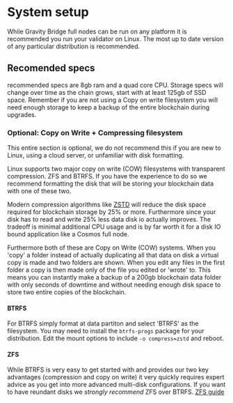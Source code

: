 # System setup

While Gravity Bridge full nodes can be run on any platform it is recommended you run your validator on Linux. The most up to date version of any particular distribution is recommended.

## Recomended specs

recommended specs are 8gb ram and a quad core CPU. Storage specs will change over time as the chain grows, start with at least 125gb of SSD space. Remember if you are not using a Copy on write filesystem you will need enough storage to keep a backup of the entire blockchain during upgrades.

### Optional: Copy on Write + Compressing filesystem

This entire section is optional, we do not recommend this if you are new to Linux, using a cloud server, or unfamiliar with disk formatting.

Linux supports two major copy on write (COW) filesystems with transparent compression. ZFS and BTRFS. If you have the experience to do so we recommend formatting the disk that will be storing your blockchain data with one of these two.

Modern compression algorithms like [ZSTD](https://github.com/facebook/zstd) will reduce the disk space required for blockchain storage by 25% or more. Furthermore since your disk has to read and write 25% less data disk io actually improves. The tradeoff is minimal additional CPU usage and is by far worth it for a disk IO bound application like a Cosmos full node.

Furthermore both of these are Copy on Write (COW) systems. When you 'copy' a folder instead of actually duplicating all that data on disk a virtual copy is made and two folders are shown. When you edit any files in the first folder a copy is then made only of the file you edited or 'wrote' to. This means you can instantly make a backup of a 200gb blockchain data folder with only seconds of downtime and without needing enough disk space to store two entire copies of the blockchain.

#### BTRFS

For BTRFS simply format at data partiton and select 'BTRFS' as the filesystem. You may need to install the `btrfs-progs` package for your distribution. Edit the mount options to include `-o compress=zstd` and reboot.

#### ZFS

While BTRFS is very easy to get started with and provides our two key advantages (compression and copy on write) it very quickly requires expert advice as you get into more advanced multi-disk configurations. If you want to have reundant disks we _strongly recommend_ ZFS over BTRFS. [ZFS guide](https://openzfs.github.io/openzfs-docs/Getting%20Started/index.html)
